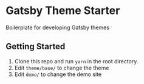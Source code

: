 
# Gatsby Theme Starter

Boilerplate for developing Gatsby themes

## Getting Started

1. Clone this repo and run `yarn` in the root directory.
2. Edit `theme/base/` to change the theme
3. Edit `demo/` to change the demo site
